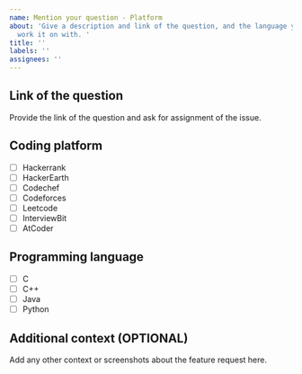 ```yaml
---
name: Mention your question - Platform
about: 'Give a description and link of the question, and the language you want to
  work it on with. '
title: ''
labels: ''
assignees: ''
---
```


## Link of the question
Provide the link of the question and ask for assignment of the issue.

## Coding platform

- [ ] Hackerrank
- [ ] HackerEarth
- [ ] Codechef
- [ ] Codeforces
- [ ] Leetcode
- [ ] InterviewBit
- [ ] AtCoder

## Programming language
<!--
Leave it unchecked Owner will mark it :)
-->
- [ ] C
- [ ] C++
- [ ] Java
- [ ] Python

## Additional context (OPTIONAL)
Add any other context or screenshots about the feature request here.